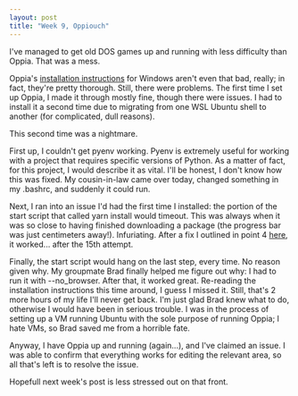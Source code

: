 ```yaml
---
layout: post
title: "Week 9, Oppiouch"
---
```


I've managed to get old DOS games up and running with less difficulty than
Oppia. That was a mess.

Oppia's [installation instructions](https://github.com/oppia/oppia/wiki/Installing-Oppia-(Windows%3B-Python-3))
for Windows aren't even that bad, really; in fact, they're pretty thorough.
Still, there were problems. The first time I set up Oppia, I made it through
mostly fine, though there were issues. I had to install it a second time due to
migrating from one WSL Ubuntu shell to another (for complicated, dull reasons).

This second time was a nightmare.

First up, I couldn't get pyenv working. Pyenv is
extremely useful for working with a project that requires specific versions of
Python. As a matter of fact, for this project, I would describe it as vital.
I'll be honest, I don't know how this was fixed. My cousin-in-law came over
today, changed something in my .bashrc, and suddenly it could run.

Next, I ran into an issue I'd had the first time I installed: the portion of
the start script that called yarn install would timeout. This was always when
it was so close to having finished downloading a package (the progress bar
was just centimeters away!). Infuriating. After a fix I outlined in point 4
[here](https://github.com/ossd-sp22/wiki/wiki/Troubleshooting-Oppia), it
worked... after the 15th attempt.

Finally, the start script would hang on the last step, every time. No reason
given why. My groupmate Brad finally helped me figure out why: I had to run it
with --no_browser. After that, it worked great. Re-reading the installation
instructions this time around, I guess I missed it. Still, that's 2 more hours
of my life I'll never get back. I'm just glad Brad knew what to do, otherwise I
would have been in serious trouble. I was in the process of setting up a VM
running Ubuntu with the sole purpose of running Oppia; I hate VMs, so Brad
saved me from a horrible fate.

Anyway, I have Oppia up and running (again...), and I've claimed an issue. I
was able to confirm that everything works for editing the relevant area, so all
that's left is to resolve the issue.

Hopefull next week's post is less stressed out on that front.